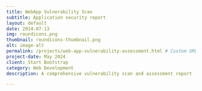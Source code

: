```yaml
---
title: WebApp Vulnerability Scan
subtitle: Application security report 
layout: default
date: 2014-07-13
img: roundicons.png
thumbnail: roundicons-thumbnail.png
alt: image-alt
permalink: /projects/web-app-vulnerability-assessment.html # Custom URL for the post
project-date: May 2024
client: Start Bootstrap  
category: Web Development
description: A comprehensive vulnerability scan and assessment report

---
```

